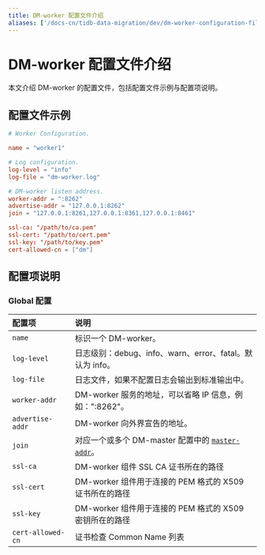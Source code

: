 ```yaml
---
title: DM-worker 配置文件介绍
aliases: ['/docs-cn/tidb-data-migration/dev/dm-worker-configuration-file/']
---
```


# DM-worker 配置文件介绍

本文介绍 DM-worker 的配置文件，包括配置文件示例与配置项说明。

## 配置文件示例

```toml
# Worker Configuration.

name = "worker1"

# Log configuration.
log-level = "info"
log-file = "dm-worker.log"

# DM-worker listen address.
worker-addr = ":8262"
advertise-addr = "127.0.0.1:8262"
join = "127.0.0.1:8261,127.0.0.1:8361,127.0.0.1:8461"

ssl-ca: "/path/to/ca.pem"
ssl-cert: "/path/to/cert.pem"
ssl-key: "/path/to/key.pem"
cert-allowed-cn = ["dm"] 
```

## 配置项说明

### Global 配置

| 配置项        | 说明                                    |
| :------------ | :--------------------------------------- |
| `name`   | 标识一个 DM-worker。   |
| `log-level` | 日志级别：debug、info、warn、error、fatal。默认为 info。   |
| `log-file`   | 日志文件，如果不配置日志会输出到标准输出中。   |
| `worker-addr` | DM-worker 服务的地址，可以省略 IP 信息，例如：":8262"。|
| `advertise-addr` | DM-worker 向外界宣告的地址。 |
| `join` | 对应一个或多个 DM-master 配置中的 [`master-addr`](dm-master-configuration-file.md#global-配置)。 |
| `ssl-ca` | DM-worker 组件 SSL CA 证书所在的路径  |
| `ssl-cert` | DM-worker 组件用于连接的 PEM 格式的 X509 证书所在的路径 |
| `ssl-key` | DM-worker 组件用于连接的 PEM 格式的 X509 密钥所在的路径  |
| `cert-allowed-cn` | 证书检查 Common Name 列表 |
